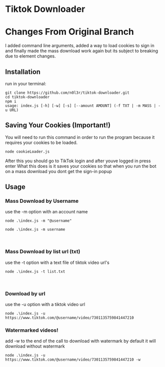 <h1 style="align: center;">Tiktok Downloader</h1>

<h1>Changes From Original Branch</h1>
I added command line arguments, added a way to load cookies to sign in and finally made the mass download work again but its subject to breaking due to element changes.


<h2>Installation</h2>
run in your terminal:

```
git clone https://github.com/n0l3r/tiktok-downloader.git
cd tiktok-downloader
npm i
usage: index.js [-h] [-w] [-s] [--amount AMOUNT] (-f TXT | -m MASS | -u URL)
```

<h2>Saving Your Cookies (Important!)</h2>
You will need to run this command in order to run the program because it requires your cookies to be loaded.

```
node cookieLoader.js
```
After this you should go to TikTok login and after youve logged in press enter
What this does is it saves your cookies so that when you run the bot on a mass download you dont get the sign-in popup


<h2>Usage</h2>
<h3>Mass Download by Username</h3>
use the -m option with an account name

```
node .\index.js -m "@username"
```

```
node .\index.js -m username
```

<br>
<h3>Mass Download by list url (txt)</h3>
use the -t option with a text file of tiktok video url's

```
node .\index.js -t list.txt
```

<br>
<h3>Download by url</h3>
use the -u option with a tiktok video url

```
node .\index.js -u https://www.tiktok.com/@username/video/7301135759841447210
```

<h3>Watermarked videos!</h3>
add -w to the end of the call to download with watermark by default it will download without watermark

```
node .\index.js -u https://www.tiktok.com/@username/video/7301135759841447210 -w
```



